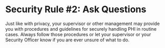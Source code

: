 # Security Rule #2: Ask Questions

Just like with privacy, your supervisor or other management may provide you with procedures and guidelines for securely handling PHI in routine cases. Always follow those procedures or let your supervisor or your Security Officer know if you are ever unsure of what to do.
